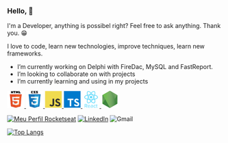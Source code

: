 ### Hello, 👋 

I'm a Developer, anything is possibel right? Feel free to ask anything. Thank you. 😁

I love to code, learn new technologies, improve techniques, learn new frameworks.

- I’m currently working on Delphi with FireDac, MySQL and FastReport.
- I’m looking to collaborate on with projects
- I’m currently learning and using in my projects

<p align="left"> 
<a href="https://www.w3.org/html/" target="_blank"> <img src="https://raw.githubusercontent.com/devicons/devicon/master/icons/html5/html5-original-wordmark.svg" alt="html5" width="40" height="40"/> </a> 
<a href="https://www.w3schools.com/css/" target="_blank"> <img src="https://raw.githubusercontent.com/devicons/devicon/master/icons/css3/css3-original-wordmark.svg" alt="css3" width="40" height="40"/> </a>
<a href="https://developer.mozilla.org/en-US/docs/Web/JavaScript" target="_blank"> <img src="https://raw.githubusercontent.com/devicons/devicon/master/icons/javascript/javascript-original.svg" alt="javascript" width="40" height="40"/> </a>	
 <a href="https://www.typescriptlang.org/" target="_blank"> <img src="https://raw.githubusercontent.com/devicons/devicon/master/icons/typescript/typescript-original.svg" alt="typescript" width="40" height="40"/> </a>
 <a href="https://reactjs.org/" target="_blank"> <img src="https://raw.githubusercontent.com/devicons/devicon/master/icons/react/react-original-wordmark.svg" alt="react" width="40" height="40"/> </a>
 <a href=" https://reactnative.dev/" target="_blank"> <img src="https://raw.githubusercontent.com/github/explore/80688e429a7d4ef2fca1e82350fe8e3517d3494d/topics/nodejs/nodejs.png" alt="react-native" width="40" height="40"/> </a>
</p>

[![Meu Perfil Rocketseat](https://img.shields.io/badge/-Rocketseat-blueviolet)](https://app.rocketseat.com.br/me/nilson-sierota-1567062932)
[![LinkedIn](https://img.shields.io/badge/-LinkedIn-informational?logo=Linkedin&Color=white)](https://www.linkedin.com/in/nilson-sierota-9812987b/)
![Gmail](https://img.shields.io/badge/-nilsoncv2%40gmail.com-white?logo=GMail&Color=red)

[![Top Langs](https://github-readme-stats.vercel.app/api/top-langs/?username=nilsonsierota&layout=compact)](https://github.com/anuraghazra/github-readme-stats)



<!--
**nilsonsierota/nilsonsierota** is a ✨ _special_ ✨ repository because its `README.md` (this file) appears on your GitHub profile.
